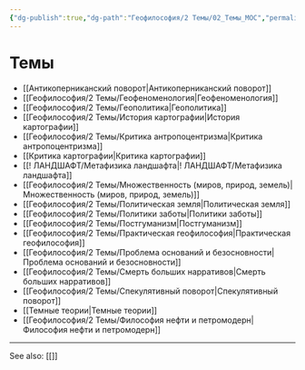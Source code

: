```yaml
---
{"dg-publish":true,"dg-path":"Геофилософия/2 Темы/02_Темы_MOC","permalink":"/geofilosofiya/2-temy/02-temy-moc/"}
---
```



# Темы

- [[Антикоперниканский поворот\|Антикоперниканский поворот]]
- [[Геофилософия/2 Темы/Геофеноменология\|Геофеноменология]]
- [[Геофилософия/2 Темы/Геополитика\|Геополитика]]
- [[Геофилософия/2 Темы/История картографии\|История картографии]]
- [[Геофилософия/2 Темы/Критика антропоцентризма\|Критика антропоцентризма]]
- [[Критика картографии\|Критика картографии]]
- [[! ЛАНДШАФТ/Метафизика ландшафта\|! ЛАНДШАФТ/Метафизика ландшафта]]
- [[Геофилософия/2 Темы/Множественность (миров, природ, земель)\|Множественность (миров, природ, земель)]]
- [[Геофилософия/2 Темы/Политическая земля\|Политическая земля]]
- [[Геофилософия/2 Темы/Политики заботы\|Политики заботы]]
- [[Геофилософия/2 Темы/Постгуманизм\|Постгуманизм]]
- [[Геофилософия/2 Темы/Практическая геофилософия\|Практическая геофилософия]]
- [[Геофилософия/2 Темы/Проблема оснований и безосновности\|Проблема оснований и безосновности]]
- [[Геофилософия/2 Темы/Смерть больших нарративов\|Смерть больших нарративов]]
- [[Геофилософия/2 Темы/Спекулятивный поворот\|Спекулятивный поворот]]
- [[Темные теории\|Темные теории]]
- [[Геофилософия/2 Темы/Философия нефти и петромодерн\|Философия нефти и петромодерн]]





---
See also:
[[]]
